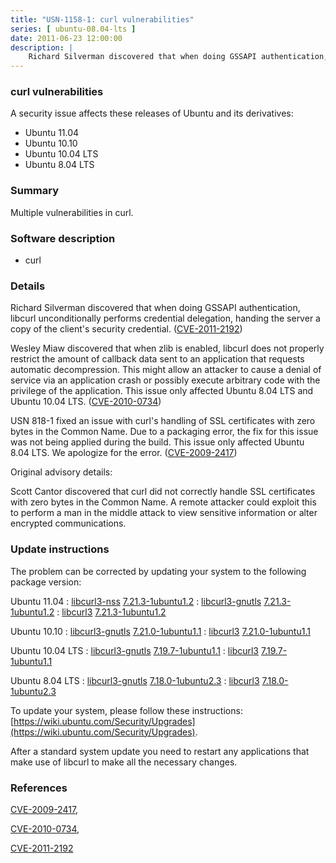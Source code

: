 ```yaml
---
title: "USN-1158-1: curl vulnerabilities"
series: [ ubuntu-08.04-lts ]
date: 2011-06-23 12:00:00
description: |
    Richard Silverman discovered that when doing GSSAPI authentication, libcurl unconditionally performs credential delegation, handing the server a copy of the client&#39;s security credential. ([CVE-2011-2192](http://people.ubuntu.com/~ubuntu-security/cve/CVE-2011-2192))
--- 
```

 
### curl vulnerabilities

A security issue affects these releases of Ubuntu and its derivatives:

* Ubuntu 11.04
* Ubuntu 10.10
* Ubuntu 10.04 LTS
* Ubuntu 8.04 LTS

### Summary

Multiple vulnerabilities in curl. 

### Software description

* curl 

### Details

Richard Silverman discovered that when doing GSSAPI authentication, libcurl unconditionally performs credential delegation, handing the server a copy of the client&#39;s security credential. ([CVE-2011-2192](http://people.ubuntu.com/~ubuntu-security/cve/CVE-2011-2192))

Wesley Miaw discovered that when zlib is enabled, libcurl does not properly restrict the amount of callback data sent to an application that requests automatic decompression. This might allow an attacker to cause a denial of service via an application crash or possibly execute arbitrary code with the privilege of the application. This issue only affected Ubuntu 8.04 LTS and Ubuntu 10.04 LTS. ([CVE-2010-0734](http://people.ubuntu.com/~ubuntu-security/cve/CVE-2010-0734))

USN 818-1 fixed an issue with curl&#39;s handling of SSL certificates with zero bytes in the Common Name. Due to a packaging error, the fix for this issue was not being applied during the build. This issue only affected Ubuntu 8.04 LTS. We apologize for the error. ([CVE-2009-2417](http://people.ubuntu.com/~ubuntu-security/cve/CVE-2009-2417))

Original advisory details:

 Scott Cantor discovered that curl did not correctly handle SSL certificates with zero bytes in the Common Name. A remote attacker could exploit this to perform a man in the middle attack to view sensitive information or alter encrypted communications. 

### Update instructions

The problem can be corrected by updating your system to the following package version:

Ubuntu 11.04
 : [libcurl3-nss](https://launchpad.net/ubuntu/+source/curl) <span> [7.21.3-1ubuntu1.2](https://launchpad.net/ubuntu/+source/curl/7.21.3-1ubuntu1.2) </span> 
 : [libcurl3-gnutls](https://launchpad.net/ubuntu/+source/curl) <span> [7.21.3-1ubuntu1.2](https://launchpad.net/ubuntu/+source/curl/7.21.3-1ubuntu1.2) </span> 
 : [libcurl3](https://launchpad.net/ubuntu/+source/curl) <span> [7.21.3-1ubuntu1.2](https://launchpad.net/ubuntu/+source/curl/7.21.3-1ubuntu1.2) </span> 

Ubuntu 10.10
 : [libcurl3-gnutls](https://launchpad.net/ubuntu/+source/curl) <span> [7.21.0-1ubuntu1.1](https://launchpad.net/ubuntu/+source/curl/7.21.0-1ubuntu1.1) </span> 
 : [libcurl3](https://launchpad.net/ubuntu/+source/curl) <span> [7.21.0-1ubuntu1.1](https://launchpad.net/ubuntu/+source/curl/7.21.0-1ubuntu1.1) </span> 

Ubuntu 10.04 LTS
 : [libcurl3-gnutls](https://launchpad.net/ubuntu/+source/curl) <span> [7.19.7-1ubuntu1.1](https://launchpad.net/ubuntu/+source/curl/7.19.7-1ubuntu1.1) </span> 
 : [libcurl3](https://launchpad.net/ubuntu/+source/curl) <span> [7.19.7-1ubuntu1.1](https://launchpad.net/ubuntu/+source/curl/7.19.7-1ubuntu1.1) </span> 

Ubuntu 8.04 LTS
 : [libcurl3-gnutls](https://launchpad.net/ubuntu/+source/curl) <span> [7.18.0-1ubuntu2.3](https://launchpad.net/ubuntu/+source/curl/7.18.0-1ubuntu2.3) </span> 
 : [libcurl3](https://launchpad.net/ubuntu/+source/curl) <span> [7.18.0-1ubuntu2.3](https://launchpad.net/ubuntu/+source/curl/7.18.0-1ubuntu2.3) </span> 

To update your system, please follow these instructions: [https://wiki.ubuntu.com/Security/Upgrades](https://wiki.ubuntu.com/Security/Upgrades).

After a standard system update you need to restart any applications that make use of libcurl to make all the necessary changes. 

### References

 [CVE-2009-2417](http://people.ubuntu.com/~ubuntu-security/cve/CVE-2009-2417), 

 [CVE-2010-0734](http://people.ubuntu.com/~ubuntu-security/cve/CVE-2010-0734), 

 [CVE-2011-2192](http://people.ubuntu.com/~ubuntu-security/cve/CVE-2011-2192)
 
